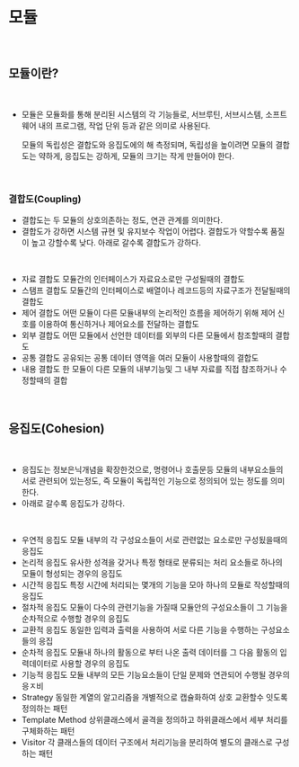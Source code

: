 # 모듈

<br>

## 모듈이란?

<br>

- 모듈은 모듈화를 통해 분리된 시스템의 각 기능들로, 서브루틴, 서브시스템, 소프트웨어 내의 프로그램, 작업 단위 등과 같은 의미로 사용된다.
 
  모듈의 독립성은 결합도와 응집도에의 해 측정되며, 독립성을 높이려면 모듈의 결합도는 약하게, 응집도는 강하게, 모듈의 크기는 작게 만들어야 한다.

<br>

### 결합도(Coupling)

- 결합도는 두 모듈의 상호의존하는 정도, 연관 관계를 의미한다.
- 결합도가 강하면 시스템 규현 및 유지보수 작업이 어렵다. 결합도가 약할수록 품질이 높고 강할수록 낮다. 아래로 갈수록 결합도가 강하다.

<br>

- 자료 결합도     모듈간의 인터페이스가 자료요소로만 구성될때의 결합도
- 스탬프 결합도   모듈간의 인터페이스로 배열이나 레코드등의 자료구조가 전달될때의 결합도
- 제어 결합도     어떤 모듈이 다른 모듈내부의 논리적인 흐름을 제어하기 위해 제어 신호를 이용하여 통신하거나 제어요소를 전달하는 결합도
- 외부 결합도     어떤 모듈에서 선언한 데이터를 외부의 다른 모듈에서 참조할때의 결합도
- 공통 결합도     공유되는 공통 데이터 영역을 여러 모듈이 사용할때의 결합도
- 내용 결합도     한 모듈이 다른 모듈의 내부기능및 그 내부 자료를 직접 참조하거나 수정할때의 결합

<br>

## 응집도(Cohesion)

<br>

- 응집도는 정보은닉개념을 확장한것으로, 명령어나 호출문등 모듈의 내부요소들의 서로 관련되어 있는정도, 즉 모듈이 독립적인 기능으로 정의되어 있는 정도를 의미한다.
- 아래로 갈수록 응집도가 강하다.

<br>

- 우연적 응집도   모듈 내부의 각 구성요소들이 서로 관련없는 요소로만 구성됬을때의 응집도
- 논리적 응집도   유사한 성격을 갖거나 특정 형태로 분류되는 처리 요소들로 하나의 모듈이 형성되는 경우의 응집도
- 시간적 응집도   특정 시간에 처리되는 몇개의 기능을 모아 하나의 모듈로 작성할때의 응집도
- 절차적 응집도   모듈이 다수의 관련기능을 가질때 모듈안의 구성요소들이 그 기능을 순차적으로 수행할 경우의 응집도
- 교환적 응집도   동일한 입력과 출력을 사용하여 서로 다른 기능을 수행하는 구성요소들의 응집
- 순차적 응집도   모듈내 하나의 활동으로 부터 나온 출력 데이터를 그 다음 활동의 입력데이터로 사용할 경우의 응집도
- 기능적 응집도   모듈 내부의 모든 기능요소들이 단일 문제와 연관되어 수행될 경우의 응ㅈ비
- Strategy 동일한 계열의 알고리즘을 개별적으로 캡슐화하여 상호 교환할수 잇도록 정의하는 패턴
- Template Method 상위클래스에서 골격을 정의하고 하위클래스에서 세부 처리를 구체화하는 패턴
- Visitor 각 클래스들의 데이터 구조에서 처리기능을 분리하여 별도의 클래스로 구성하는 패턴

<br>
